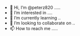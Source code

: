 - 👋 Hi, I’m @peterz820 .....
- 👀 I’m interested in ....
- 🌱 I’m currently learning ..
- 💞️ I’m looking to collaborate on ..
- 📫 How to reach me .....

<!---
peterz820/peterz820 is a ✨ special ✨ repository because its `README.md` (this file) appears on your GitHub profile.
You can click the Preview link to take a look at your changes.
--->
